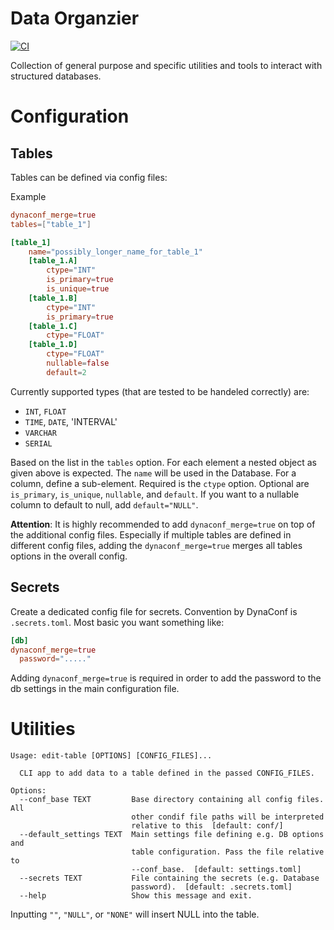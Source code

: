 # Data Organzier
[![CI](https://github.com/kschweiger/data_organizer/actions/workflows/test.yml/badge.svg)](https://github.com/kschweiger/data_organizer/actions/workflows/test.yml)

Collection of general purpose and specific utilities and tools to interact with structured databases.


# Configuration

## Tables

Tables can be defined via config files:

Example
```toml
dynaconf_merge=true
tables=["table_1"]

[table_1]
    name="possibly_longer_name_for_table_1"
    [table_1.A]
        ctype="INT"
        is_primary=true
        is_unique=true
    [table_1.B]
        ctype="INT"
        is_primary=true
    [table_1.C]
        ctype="FLOAT"
    [table_1.D]
        ctype="FLOAT"
        nullable=false
        default=2
```

Currently supported types (that are tested to be handeled correctly) are:
- `INT`, `FLOAT`
- `TIME`, `DATE`, 'INTERVAL'
- `VARCHAR`
- `SERIAL`


Based on the list in the `tables` option. For each element a nested object as given
above is expected. The `name` will be used in the Database. For a column, define a
sub-element. Required is the `ctype` option. Optional are `is_primary`, `is_unique`,
`nullable`, and `default`. If you want to a nullable column to default to null, add
`default="NULL"`.

**Attention**: It is highly recommended to add `dynaconf_merge=true` on top of the
additional config files. Especially if multiple tables are defined in different config
files, adding the `dynaconf_merge=true` merges all tables options in the overall config.

## Secrets

Create a dedicated config file for secrets. Convention by DynaConf is `.secrets.toml`.
Most basic you want something like:

```toml
[db]
dynaconf_merge=true
  password="....."
```

Adding `dynaconf_merge=true` is required in order to add the password to the db settings
in the main configuration file.


# Utilities

```
Usage: edit-table [OPTIONS] [CONFIG_FILES]...

  CLI app to add data to a table defined in the passed CONFIG_FILES.

Options:
  --conf_base TEXT         Base directory containing all config files. All
                           other condif file paths will be interpreted
                           relative to this  [default: conf/]
  --default_settings TEXT  Main settings file defining e.g. DB options and
                           table configuration. Pass the file relative to
                           --conf_base.  [default: settings.toml]
  --secrets TEXT           File containing the secrets (e.g. Database
                           password).  [default: .secrets.toml]
  --help                   Show this message and exit.
```

Inputting `""`, `"NULL"`, or `"NONE"` will insert NULL into the table.